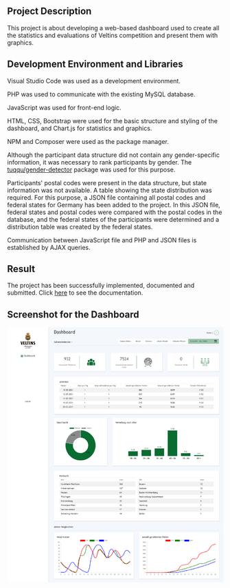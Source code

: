 ## Project Description

This project is about developing a web-based dashboard used to create all the statistics and evaluations of Veltins competition and present them with graphics.

## Development Environment and Libraries

Visual Studio Code was used as a development environment. 

PHP was used to communicate with the existing MySQL database. 

JavaScript was used for front-end logic.

HTML, CSS, Bootstrap were used for the basic structure and styling of the dashboard, and Chart.js for statistics and graphics.

NPM and Composer were used as the package manager.

Although the participant data structure did not contain any gender-specific information, it was necessary to rank participants by gender. The [tuqqu/gender-detector](https://github.com/tuqqu/gender-detector) package was used for this purpose.

Participants' postal codes were present in the data structure, but state information was not available. A table showing the state distribution was required. For this purpose, a JSON file containing all postal codes and federal states for Germany has been added to the project. In this JSON file, federal states and postal codes were compared with the postal codes in the database, and the federal states of the participants were determined and a distribution table was created by the federal states.

Communication between JavaScript file and PHP and JSON files is established by AJAX queries.

## Result
The project has been successfully implemented, documented and submitted. Click [here](https://github.com/acar-o/Veltins-Dashboard/blob/master/Documentation/Projektbericht.pdf) to see the documentation. 

## Screenshot for the Dashboard
![screenshot](https://github.com/acar-o/Veltins-Dashboard/blob/master/images/sreenshot.png)
